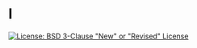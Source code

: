 # l
[![License: BSD 3-Clause "New" or "Revised" License](https://img.shields.io/badge/License-BSD_3--Clause-blue.svg)](https://opensource.org/licenses/BSD-3-Clause)